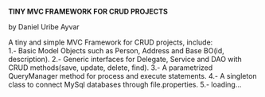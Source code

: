 <b>TINY MVC FRAMEWORK FOR CRUD PROJECTS</b><br />

by Daniel Uribe Ayvar

A tiny and simple MVC Framework for CRUD projects, include:<br />
1.- Basic Model Objects such as Person, Address and Base BO(id, description).
2.- Generic interfaces for Delegate, Service and DAO with CRUD methods(save, update, delete, find).
3.- A parametrized QueryManager method for process and execute statements.
4.- A singleton class to connect MySql databases through file.properties.
5.- loading...